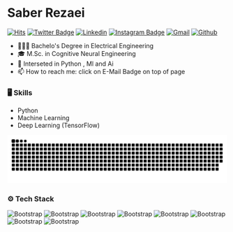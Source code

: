 # Saber Rezaei

[![Hits](https://hits.seeyoufarm.com/api/count/incr/badge.svg?url=https%3A%2F%2Fgithub.com%2F000saber000&count_bg=%2379C83D&title_bg=%23555555&icon=&icon_color=%23E7E7E7&title=hits&edge_flat=false)](https://hits.seeyoufarm.com)
[![Twitter Badge](https://img.shields.io/badge/-Twitter-1da1f2?labelColor=1da1f2&logo=twitter&logoColor=white&link=https://twitter.com/hejazizo)]()
[![Linkedin](https://img.shields.io/badge/-LinkedIn-blue?style=flat&logo=Linkedin&logoColor=white)](https://www.linkedin.com/in/saber-rezaei-772378b5/)
[![Instagram Badge](https://img.shields.io/badge/-Instagram-purple?logo=instagram&logoColor=white&link=https://instagram.com/0000saber0000/)](https://www.instagram.com/0000saber0000)
[![Gmail](https://img.shields.io/badge/-Gmail-c14438?style=flat&logo=Gmail&logoColor=white)](mailto:saber.rezaei0936@gmail.com)
[![Github](https://img.shields.io/github/followers/000saber000?label=Follow&style=social)](https://github.com/000saber000)

- 👨🏻‍🎓 Bachelo's Degree in Electrical Engineering 
- 🎓 M.Sc. in Cognitive Neural Engineering 
- 🌱 Interseted in Python , Ml and Ai
- 📫 How to reach me: click on E-Mail Badge on top of page


### 🖥 Skills

- Python
- Machine Learning
- Deep Learning (TensorFlow)

<div align="left">

  <img  src="https://github.com/000saber000/000saber000/blob/main/resources/img/grid-snake.svg"
       alt="snake" /></a>
</div>


### ⚙️ Tech Stack

![Bootstrap](https://img.shields.io/badge/-Python-05122A?style=flat-square&logo=Python&color=353535) ![Bootstrap](https://img.shields.io/badge/-TensorFlow-05122A?style=flat-square&logo=TensorFlow&color=353535) ![Bootstrap](https://img.shields.io/badge/-PyTorch-05122A?style=flat-square&logo=PyTorch&color=353535) ![Bootstrap](https://img.shields.io/badge/-Scikit%20Learn-05122A?style=flat-square&logo=Scikit-Learn&color=353535)  ![Bootstrap](https://img.shields.io/badge/-Pandas-05122A?style=flat-square&logo=Pandas&color=353535) ![Bootstrap](https://img.shields.io/badge/-Numpy-05122A?style=flat-square&logo=Numpy&color=353535) ![Bootstrap](https://img.shields.io/badge/-Matplotlib-05122A?style=flat-square&logo=Matplotlib&color=353535) ![Bootstrap](https://img.shields.io/badge/-Visual%20Studio%20Code-05122A?style=flat-square&logo=Visual-Studio-Code&color=353535)



